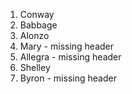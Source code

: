1) Conway
2) Babbage
3) Alonzo
4) Mary - missing header
5) Allegra - missing header
6) Shelley
7) Byron - missing header